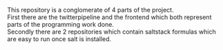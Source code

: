 This repository is a conglomerate of 4 parts of the project.   
First there are the twitterpipeline and the frontend which both represent parts of the programming work done.  
Secondly there are 2 repositories which contain saltstack formulas which are easy to run once salt is installed.